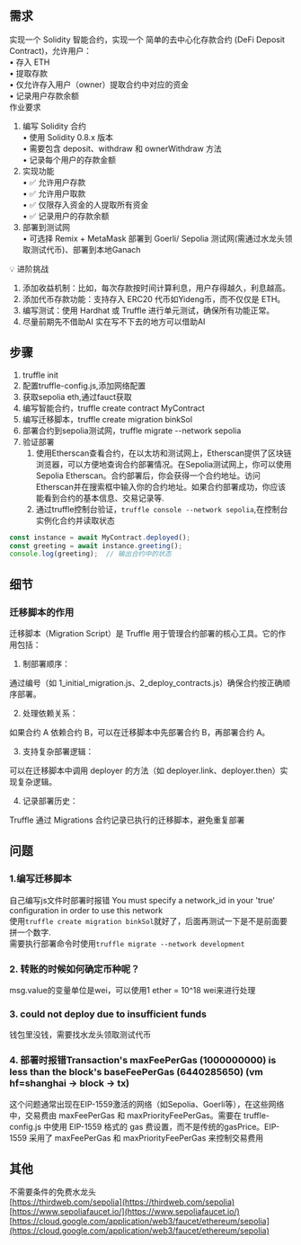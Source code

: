 ## 需求

实现一个 Solidity 智能合约，实现一个 简单的去中心化存款合约 (DeFi Deposit Contract)，允许用户：  
 • 存入 ETH  
 • 提取存款  
 • 仅允许存入用户（owner）提取合约中对应的资金  
 • 记录用户存款余额  
作业要求

1. 编写 Solidity 合约  
   • 使用 Solidity 0.8.x 版本  
    • 需要包含 deposit、withdraw 和 ownerWithdraw 方法  
    • 记录每个用户的存款金额
2. 实现功能  
   • ✅ 允许用户存款  
    • ✅ 允许用户取款  
    • ✅ 仅限存入资金的人提取所有资金  
    • ✅ 记录用户的存款余额
3. 部署到测试网  
   • 可选择 Remix + MetaMask 部署到 Goerli/ Sepolia 测试网(需通过水龙头领取测试代币)、部署到本地Ganach

💡 进阶挑战

1. 添加收益机制：比如，每次存款按时间计算利息，用户存得越久，利息越高。
2. 添加代币存款功能：支持存入 ERC20 代币如Yideng币，而不仅仅是 ETH。
3. 编写测试：使用 Hardhat 或 Truffle 进行单元测试，确保所有功能正常。
4. 尽量前期先不借助AI 实在写不下去的地方可以借助AI

## 步骤

1. truffle init
2. 配置truffle-config.js,添加网络配置
3. 获取sepolia eth,通过fauct获取
4. 编写智能合约，truffle create contract MyContract
5. 编写迁移脚本，truffle create migration binkSol
6. 部署合约到sepolia测试网，truffle migrate --network sepolia
7. 验证部署
   1. 使用Etherscan查看合约，在以太坊和测试网上，Etherscan提供了区块链浏览器，可以方便地查询合约部署情况。在Sepolia测试网上，你可以使用 Sepolia Etherscan。合约部署后，你会获得一个合约地址。访问Etherscan并在搜索框中输入你的合约地址。如果合约部署成功，你应该能看到合约的基本信息、交易记录等.
   2. 通过truffle控制台验证，`truffle console --network sepolia`,在控制台实例化合约并读取状态

```javascript
const instance = await MyContract.deployed();
const greeting = await instance.greeting();
console.log(greeting);  // 输出合约中的状态
```

## 细节

### 迁移脚本的作用

迁移脚本（Migration Script）是 Truffle 用于管理合约部署的核心工具。它的作用包括：

1. 制部署顺序：

通过编号（如 1_initial_migration.js、2_deploy_contracts.js）确保合约按正确顺序部署。

2. 处理依赖关系：

如果合约 A 依赖合约 B，可以在迁移脚本中先部署合约 B，再部署合约 A。

3. 支持复杂部署逻辑：

可以在迁移脚本中调用 deployer 的方法（如 deployer.link、deployer.then）实现复杂逻辑。

4. 记录部署历史：

Truffle 通过 Migrations 合约记录已执行的迁移脚本，避免重复部署

## 问题

### 1.编写迁移脚本

自己编写js文件时部署时报错 You must specify a network_id in your 'true' configuration in order to use this network  
使用`truffle create migration binkSol`就好了，后面再测试一下是不是前面要拼一个数字.  
需要执行部署命令时使用`truffle migrate --network development`

### 2. 转账的时候如何确定币种呢？
msg.value的变量单位是wei，可以使用1 ether = 10^18 wei来进行处理

### 3. could not deploy due to insufficient funds
 钱包里没钱，需要找水龙头领取测试代币
### 4. 部署时报错Transaction's maxFeePerGas (1000000000) is less than the block's baseFeePerGas (6440285650) (vm hf=shanghai -> block -> tx)
这个问题通常出现在EIP-1559激活的网络（如Sepolia、Goerli等），在这些网络中，交易费由 maxFeePerGas 和 maxPriorityFeePerGas。需要在 truffle-config.js 中使用 EIP-1559 格式的 gas 费设置，而不是传统的gasPrice。EIP-1559 采用了 maxFeePerGas 和 maxPriorityFeePerGas 来控制交易费用

## 其他

不需要条件的免费水龙头  
[https://thirdweb.com/sepolia](https://thirdweb.com/sepolia)  
[https://www.sepoliafaucet.io/](https://www.sepoliafaucet.io/)  
[https://cloud.google.com/application/web3/faucet/ethereum/sepolia](https://cloud.google.com/application/web3/faucet/ethereum/sepolia)

